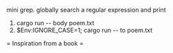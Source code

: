 mini grep. globally search a regular expression and print

1. cargo run -- body poem.txt
2. $Env:IGNORE_CASE=1; cargo run -- to poem.txt

= Inspiration from a book =